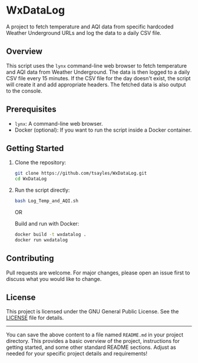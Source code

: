 # WxDataLog

A project to fetch temperature and AQI data from specific hardcoded Weather Underground URLs and log the data to a daily CSV file.

## Overview

This script uses the `lynx` command-line web browser to fetch temperature and AQI data from Weather Underground. The data is then logged to a daily CSV file every 15 minutes. If the CSV file for the day doesn't exist, the script will create it and add appropriate headers. The fetched data is also output to the console.

## Prerequisites

- `lynx`: A command-line web browser.
- Docker (optional): If you want to run the script inside a Docker container.

## Getting Started

1. Clone the repository:
   ```bash
   git clone https://github.com/tsayles/WxDataLog.git
   cd WxDataLog
   ```

2. Run the script directly:
   ```bash
   bash Log_Temp_and_AQI.sh
   ```

   OR

   Build and run with Docker:

   ```bash
   docker build -t wxdatalog .
   docker run wxdatalog
   ```

## Contributing

Pull requests are welcome. For major changes, please open an issue first to discuss what you would like to change.

## License

This project is licensed under the GNU General Public License. See the [LICENSE](LICENSE) file for details.

---

You can save the above content to a file named `README.md` in your project directory. This provides a basic overview of the project, instructions for getting started, and some other standard README sections. Adjust as needed for your specific project details and requirements!
